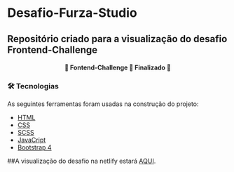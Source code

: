 # Desafio-Furza-Studio

## Repositório criado para a visualização do desafio Frontend-Challenge

<h4 align="center"> 
	🚧  Fontend-Challenge 🚀 Finalizado  🚧
</h4>

### 🛠 Tecnologias

As seguintes ferramentas foram usadas na construção do projeto:

- [HTML](https://developer.mozilla.org/pt-BR/docs/Web/HTML)
- [CSS](https://developer.mozilla.org/pt-BR/docs/Web/CSS)
- [SCSS](https://sass-lang.com/)
- [JavaCript](https://www.javascript.com/)
- [Bootstrap 4](https://getbootstrap.com/)


 ##A visualização do desafio na netlify estará [AQUI](https://front-end-challenge-lucas.netlify.app/).